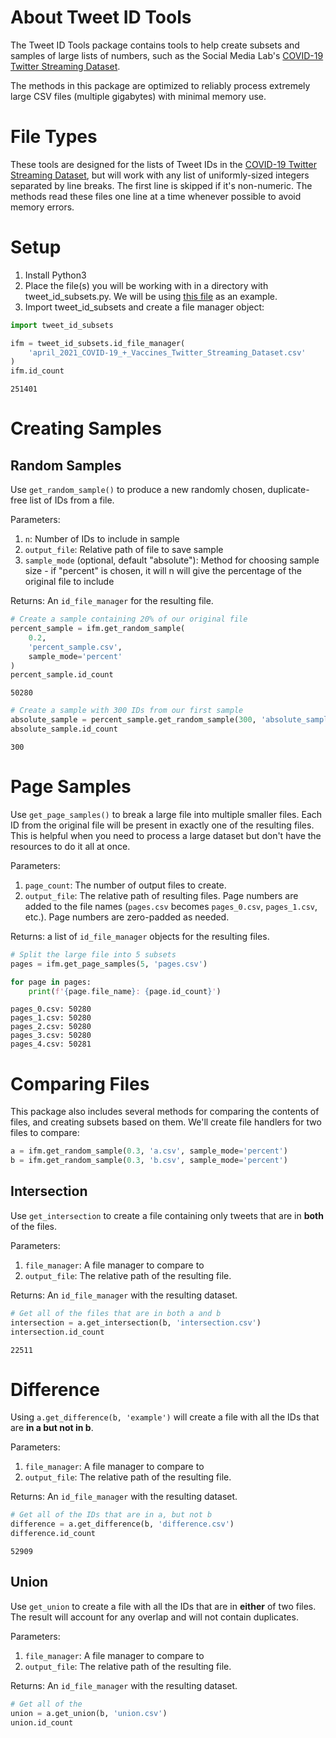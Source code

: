 # About Tweet ID Tools

The Tweet ID Tools package contains tools to help create subsets and samples of large lists of numbers, such as the Social Media Lab's [COVID-19 Twitter Streaming Dataset](https://stream.covid19misinfo.org/tweet_ids).

The methods in this package are optimized to reliably process extremely large CSV files (multiple gigabytes) with minimal memory use.

# File Types

These tools are designed for the lists of Tweet IDs in the [COVID-19 Twitter Streaming Dataset](https://stream.covid19misinfo.org/tweet_ids), but will work with any list of uniformly-sized integers separated by line breaks. The first line is skipped if it's non-numeric. The methods read these files one line at a time whenever possible to avoid memory errors. 

# Setup

1. Install Python3
2. Place the file(s) you will be working with in a directory with tweet_id_subsets.py. We will be using [this file](https://doi.org/10.6084/m9.figshare.16897018) as an example.
3. Import tweet_id_subsets and create a file manager object:


```python
import tweet_id_subsets

ifm = tweet_id_subsets.id_file_manager(
    'april_2021_COVID-19_+_Vaccines_Twitter_Streaming_Dataset.csv'
)
ifm.id_count
```




    251401



# Creating Samples
## Random Samples
Use <code>get_random_sample()</code> to produce a new randomly chosen, duplicate-free list of IDs from a file.

Parameters: 
1. <code>n</code>: Number of IDs to include in sample
2. <code>output_file</code>: Relative path of file to save sample
3. <code>sample_mode</code> (optional, default "absolute"): Method for choosing sample size - if "percent" is chosen, it will n will give the percentage of the original file to include

Returns: An <code>id_file_manager</code> for the resulting file.


```python
# Create a sample containing 20% of our original file
percent_sample = ifm.get_random_sample(
    0.2,
    'percent_sample.csv', 
    sample_mode='percent'
)
percent_sample.id_count
```




    50280




```python
# Create a sample with 300 IDs from our first sample
absolute_sample = percent_sample.get_random_sample(300, 'absolute_sample.csv')
absolute_sample.id_count
```




    300





# Page Samples
Use <code>get_page_samples()</code> to break a large file into multiple smaller files. Each ID from the original file will be present in exactly one of the resulting files. This is helpful when you need to process a large dataset but don't have the resources to do it all at once.

Parameters:
1. <code>page_count</code>: The number of output files to create.
2. <code>output_file</code>: The relative path of resulting files. Page numbers are added to the file names (<code>pages.csv</code> becomes <code>pages_0.csv</code>, <code>pages_1.csv</code>, etc.). Page numbers are zero-padded as needed.

Returns: a list of <code>id_file_manager</code> objects for the resulting files.


```python
# Split the large file into 5 subsets
pages = ifm.get_page_samples(5, 'pages.csv')

for page in pages:
    print(f'{page.file_name}: {page.id_count}')
```

    pages_0.csv: 50280
    pages_1.csv: 50280
    pages_2.csv: 50280
    pages_3.csv: 50280
    pages_4.csv: 50281


# Comparing Files
This package also includes several methods for comparing the contents of files, and creating subsets based on them. We'll create file handlers for two files to compare:


```python
a = ifm.get_random_sample(0.3, 'a.csv', sample_mode='percent')
b = ifm.get_random_sample(0.3, 'b.csv', sample_mode='percent')
```

## Intersection
Use <code>get_intersection</code> to create a file containing only tweets that are in **both** of the files.

Parameters:
1. <code>file_manager</code>: A file manager to compare to
2. <code>output_file</code>: The relative path of the resulting file.

Returns: An <code>id_file_manager</code> with the resulting dataset.


```python
# Get all of the files that are in both a and b
intersection = a.get_intersection(b, 'intersection.csv')
intersection.id_count
```




    22511



# Difference
Using <code>a.get_difference(b, 'example')</code> will create a file with all the IDs that are **in a but not in b**.

Parameters:
1. <code>file_manager</code>: A file manager to compare to
2. <code>output_file</code>: The relative path of the resulting file.

Returns: An <code>id_file_manager</code> with the resulting dataset.


```python
# Get all of the IDs that are in a, but not b
difference = a.get_difference(b, 'difference.csv')
difference.id_count
```




    52909



## Union
Use <code>get_union</code> to create a file with all the IDs that are in **either** of two files. The result will account for any overlap and will not contain duplicates.

Parameters:
1. <code>file_manager</code>: A file manager to compare to
2. <code>output_file</code>: The relative path of the resulting file.

Returns: An <code>id_file_manager</code> with the resulting dataset.


```python
# Get all of the 
union = a.get_union(b, 'union.csv')
union.id_count
```


